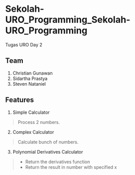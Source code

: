# Sekolah-URO_Programming_Sekolah-URO_Programming
Tugas URO Day 2

## Team
1. Christian Gunawan
2. Sidartha Prastya
3. Steven Nataniel

## Features 
1. Simple Calculator
> Process 2 numbers.
2. Complex Calculator
> Calculate bunch of numbers.
3. Polynomial Derivatives Calculator
>  - Return the derivatives function
>  - Return the result in number with specified x
